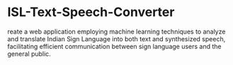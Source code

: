 # ISL-Text-Speech-Converter
reate a web application employing machine learning techniques to analyze and translate Indian Sign Language into both text and synthesized speech, facilitating efficient communication between sign language users and the general public.
